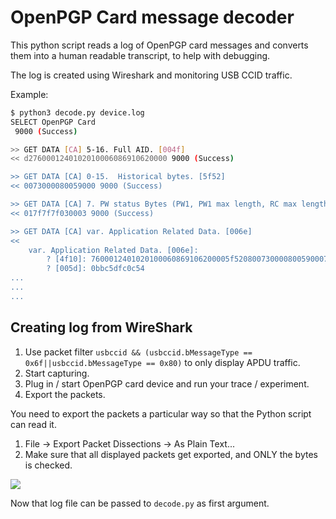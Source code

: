 # OpenPGP Card message decoder

This python script reads a log of OpenPGP card messages and converts them
into a human readable transcript, to help with debugging.

The log is created using Wireshark and monitoring USB CCID traffic.

Example:
```bash
$ python3 decode.py device.log
SELECT OpenPGP Card
 9000 (Success)

>> GET DATA [CA] 5-16. Full AID. [004f]
<< d2760001240102010006086910620000 9000 (Success)

>> GET DATA [CA] 0-15.  Historical bytes. [5f52]
<< 0073000080059000 9000 (Success)

>> GET DATA [CA] 7. PW status Bytes (PW1, PW1 max length, RC max length, PW3 max length, ...) [00c4]
<< 017f7f7f030003 9000 (Success)

>> GET DATA [CA] var. Application Related Data. [006e]
<< 
    var. Application Related Data. [006e]: 
        ? [4f10]: 7600012401020100060869106200005f520800730000800590007f74038101207381b7c00a3c00000004c000ff00ffc106010800001100c206011000001100c306011000001100c407017f7f7f030003c53c549e4beda81d4cfa51da463f6af3e30dc987c8fe43eee30ef73bfd53e25cb0d1dae105de65de9c0407c3573447987972785915e1bd5c5f1fc3c313bbc63c000000000000000000000000000000000000000000000000000000000000000000000000000000000000000000000000000000000000000000000000cd0c5dfcf6ba
        ? [005d]: 0bbc5dfc0c54
...
...
...
```

## Creating log from WireShark

1. Use packet filter `usbccid && (usbccid.bMessageType == 0x6f||usbccid.bMessageType == 0x80)` to only display APDU traffic.
2. Start capturing.
3. Plug in / start OpenPGP card device and run your trace / experiment.
4. Export the packets.

You need to export the packets a particular way so that the Python script can read it.

1. File -> Export Packet Dissections -> As Plain Text...
2. Make sure that all displayed packets get exported, and ONLY the bytes is checked.

![](/image)

Now that log file can be passed to `decode.py` as first argument.